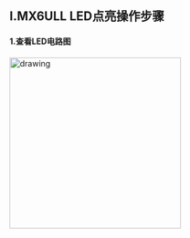 ## I.MX6ULL LED点亮操作步骤
#### 1.查看LED电路图
<img src="https://tva1.sinaimg.cn/large/008vxvgGgy1h7s0lhgiouj30e209ct8s.jpg" alt="drawing" style="width:300px;"/>